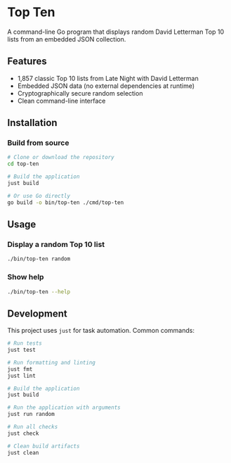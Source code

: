 # Top Ten

A command-line Go program that displays random David Letterman Top 10 lists from an embedded JSON collection.

## Features

- 1,857 classic Top 10 lists from Late Night with David Letterman
- Embedded JSON data (no external dependencies at runtime)
- Cryptographically secure random selection
- Clean command-line interface

## Installation

### Build from source

```bash
# Clone or download the repository
cd top-ten

# Build the application
just build

# Or use Go directly
go build -o bin/top-ten ./cmd/top-ten
```

## Usage

### Display a random Top 10 list

```bash
./bin/top-ten random
```

### Show help

```bash
./bin/top-ten --help
```

## Development

This project uses `just` for task automation. Common commands:

```bash
# Run tests
just test

# Run formatting and linting
just fmt
just lint

# Build the application
just build

# Run the application with arguments
just run random

# Run all checks
just check

# Clean build artifacts
just clean
```
